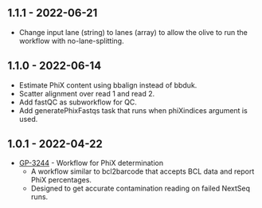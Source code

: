 ## 1.1.1 - 2022-06-21
- Change input lane (string) to lanes (array) to allow the olive to run the workflow with no-lane-splitting.

## 1.1.0 - 2022-06-14
- Estimate PhiX content using bbalign instead of bbduk.
- Scatter alignment over read 1 and read 2.
- Add fastQC as subworkflow for QC.
- Add generatePhixFastqs task that runs when phiXindices argument is used.

## 1.0.1 - 2022-04-22
- [GP-3244](https://jira.oicr.on.ca/browse/GP-3244) - Workflow for PhiX determination
    - A workflow similar to bcl2barcode that accepts BCL data and report PhiX percentages.
    - Designed to get accurate contamination reading on failed NextSeq runs.
